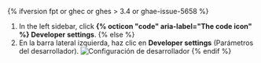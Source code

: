 {% ifversion fpt or ghec or ghes > 3.4 or ghae-issue-5658 %}
1. In the left sidebar, click **{% octicon "code" aria-label="The code icon" %} Developer settings**.
{% else %}
1. En la barra lateral izquierda, haz clic en **Developer settings** (Parámetros del desarrollador). ![Configuración de desarrollador](/assets/images/help/settings/developer-settings.png)
{% endif %}
